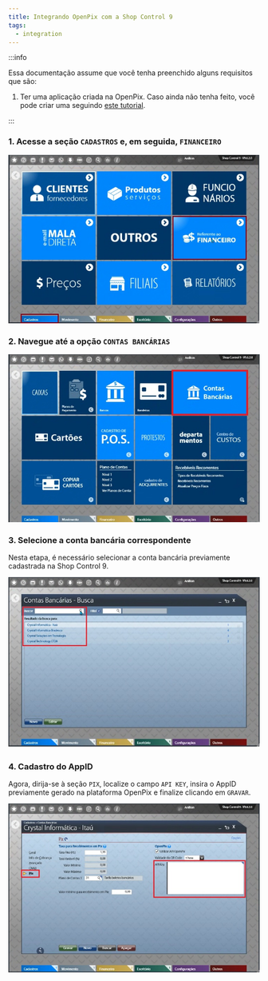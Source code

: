 ```yaml
---
title: Integrando OpenPix com a Shop Control 9
tags:
  - integration
---
```


:::info

Essa documentação assume que você tenha preenchido alguns requisitos que são:

1. Ter uma aplicação criada na OpenPix. Caso ainda não tenha feito, você pode criar uma seguindo [este tutorial](../apis/getting-started-api).

:::

### 1. Acesse a seção `CADASTROS` e, em seguida, `FINANCEIRO`

![Shop9 register page](./__assets__/slide1-shop9.png)

### 2. Navegue até a opção `CONTAS BANCÁRIAS`

![Shop9 financial page](./__assets__/slide2-shop9.png)

### 3. Selecione a conta bancária correspondente

Nesta etapa, é necessário selecionar a conta bancária previamente cadastrada na Shop Control 9.

![Shop9 Banck Account page](./__assets__/slide3-shop9.png)

### 4. Cadastro do AppID

Agora, dirija-se à seção `PIX`, localize o campo `API KEY`, insira o AppID previamente gerado na plataforma OpenPix e finalize clicando em `GRAVAR`.

![Shop9 pix api page](./__assets__/slide4-shop9.png)